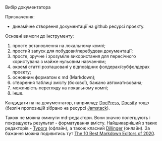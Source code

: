 Вибір документатора

Призначення:

* динамічне створення документації на github ресурсі проєкту.

Основні вимоги до інструменту:

1. просте встановлення на локальному компі;
2. простий запуск для побудови/перебудови документації;
3. просте, зручне&nbsp;і зрозуміле використання&nbsp;для пересічного користувача з майже нульовим навчанням;
4. окремі статті розташовані у відповідних фолдерах/субфолдерах проєкту;
5. основним форматом є md (Markdown);
6. створення таблиці змісту (бокової), бажано автоматизована;
7. можливість перегляду на локальному компі;
8. інше.


Кандидати на на документатор, наприклад: <a href="https://github.com/docpress/docpress">DocPress</a>, <a href="https://docsify.js.org">Docsify</a> тощо (безліч пропозицій зібрано на ресурсі&nbsp;<a href="https://jamstack.org/generators/">Jamstack</a>).

Також не можна оминути md-редактори. Вони значно полегшують і покращують результат - форматування вмісту. Найшикарніший з таких редакторів - <a href="https://typora.io/">Typora</a> (офлайн), а також класний <a href="https://dillinger.io/">Dillinger</a>&nbsp;(онлайн). За бажання можна подивитись тут <a href="https://www.shopify.com/partners/blog/10-of-the-best-markdown-editors">The 10 Best Markdown Editors of 2020</a>.
